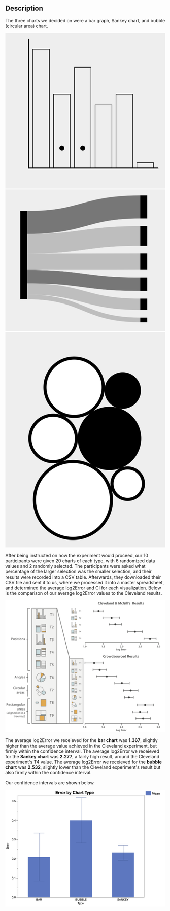 Description
---

The three charts we decided on were a bar graph, Sankey chart, and bubble (circular area) chart.

![bar](img/bar.png)
![sankey](img/sankey.png)
![bubble](img/bubble.png)

After being instructed on how the experiment would proceed, our 10 participants were given 20 charts of each type, with 6 randomized data values and 2 randomly selected.
The participants were asked what percentage of the larger selection was the smaller selection, and their results were recorded into a CSV table.
Afterwards, they downloaded their CSV file and sent it to us, where we processed it into a master spreadsheet, and determined the average log2Error and CI for each visualization.
Below is the comparison of our average log2Error values to the Cleveland results.

![cleveland results](img/cleveland-results.png)

The average log2Error we receieved for the **bar chart** was **1.367**, slightly higher than the average value achieved in the Cleveland experiment, but firmly within the confidence interval.
The average log2Error we receieved for the **Sankey chart** was **2.277**, a fairly high result, around the Cleveland experiment's T4 value.
The average log2Error we receieved for the **bubble chart** was **2.532**, slightly lower than the Cleveland experiment's result but also firmly within the confidence interval.

Our confidence intervals are shown below.

![CIs](img/intervals.png)

```
